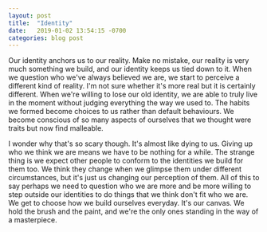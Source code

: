 ```yaml
---
layout: post
title:  "Identity"
date:   2019-01-02 13:54:15 -0700
categories: blog post
---
```


Our identity anchors us to our reality. Make no mistake, our reality is very much something we build, and our identity keeps us tied down to it. When we question who we've always believed we are, we start to perceive a different kind of reality. I'm not sure whether it's more real but it is certainly different. When we're willing to lose our old identity, we are able to truly live in the moment without judging everything the way we used to. The habits we formed become choices to us rather than default behaviours. We become conscious of so many aspects of ourselves that we thought were traits but now find malleable. 

I wonder why that's so scary though. It's almost like dying to us. Giving up who we think we are means we have to be nothing for a while. The strange thing is we expect other people to conform to the identities we build for them too. We think they change when we glimpse them under different circumstances, but it's just us changing our perception of them. All of this to say perhaps we need to question who we are more and be more willing to step outside our identities to do things that we think don't fit who we are. We get to choose how we build ourselves everyday. It's our canvas. We hold the brush and the paint, and we're the only ones standing in the way of a masterpiece.